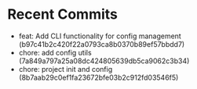 # Recent Commits

- feat: Add CLI functionality for config management (b97c41b2c420f22a0793ca8b0370b89ef57bbdd7)
- chore: add config utils (7a849a797a25a08dc424805639db5ca9062c3b34)
- chore: project init and config (8b7aab29c0ef1fa23672bfe03b2c912fd03546f5)